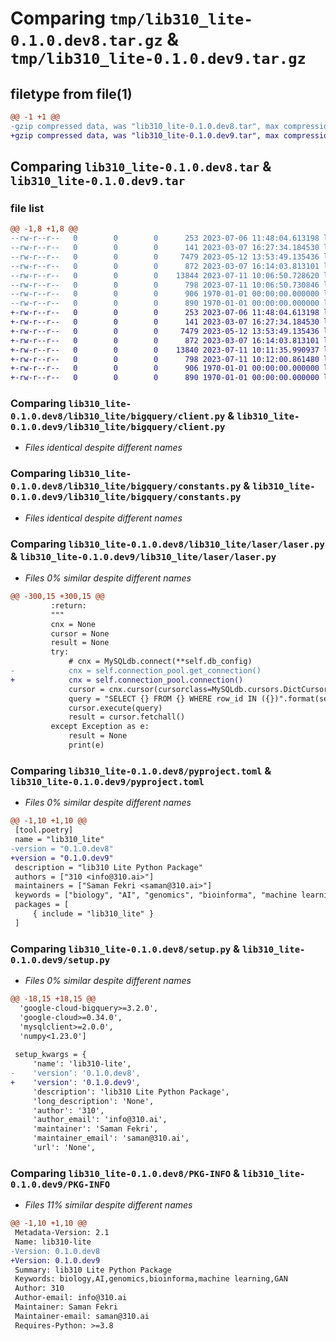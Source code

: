 # Comparing `tmp/lib310_lite-0.1.0.dev8.tar.gz` & `tmp/lib310_lite-0.1.0.dev9.tar.gz`

## filetype from file(1)

```diff
@@ -1 +1 @@
-gzip compressed data, was "lib310_lite-0.1.0.dev8.tar", max compression
+gzip compressed data, was "lib310_lite-0.1.0.dev9.tar", max compression
```

## Comparing `lib310_lite-0.1.0.dev8.tar` & `lib310_lite-0.1.0.dev9.tar`

### file list

```diff
@@ -1,8 +1,8 @@
--rw-r--r--   0        0        0      253 2023-07-06 11:48:04.613198 lib310_lite-0.1.0.dev8/lib310_lite/__init__.py
--rw-r--r--   0        0        0      141 2023-03-07 16:27:34.184530 lib310_lite-0.1.0.dev8/lib310_lite/bigquery/_functions.py
--rw-r--r--   0        0        0     7479 2023-05-12 13:53:49.135436 lib310_lite-0.1.0.dev8/lib310_lite/bigquery/client.py
--rw-r--r--   0        0        0      872 2023-03-07 16:14:03.813101 lib310_lite-0.1.0.dev8/lib310_lite/bigquery/constants.py
--rw-r--r--   0        0        0    13844 2023-07-11 10:06:50.728620 lib310_lite-0.1.0.dev8/lib310_lite/laser/laser.py
--rw-r--r--   0        0        0      798 2023-07-11 10:06:50.730846 lib310_lite-0.1.0.dev8/pyproject.toml
--rw-r--r--   0        0        0      906 1970-01-01 00:00:00.000000 lib310_lite-0.1.0.dev8/setup.py
--rw-r--r--   0        0        0      890 1970-01-01 00:00:00.000000 lib310_lite-0.1.0.dev8/PKG-INFO
+-rw-r--r--   0        0        0      253 2023-07-06 11:48:04.613198 lib310_lite-0.1.0.dev9/lib310_lite/__init__.py
+-rw-r--r--   0        0        0      141 2023-03-07 16:27:34.184530 lib310_lite-0.1.0.dev9/lib310_lite/bigquery/_functions.py
+-rw-r--r--   0        0        0     7479 2023-05-12 13:53:49.135436 lib310_lite-0.1.0.dev9/lib310_lite/bigquery/client.py
+-rw-r--r--   0        0        0      872 2023-03-07 16:14:03.813101 lib310_lite-0.1.0.dev9/lib310_lite/bigquery/constants.py
+-rw-r--r--   0        0        0    13840 2023-07-11 10:11:35.990937 lib310_lite-0.1.0.dev9/lib310_lite/laser/laser.py
+-rw-r--r--   0        0        0      798 2023-07-11 10:12:00.861480 lib310_lite-0.1.0.dev9/pyproject.toml
+-rw-r--r--   0        0        0      906 1970-01-01 00:00:00.000000 lib310_lite-0.1.0.dev9/setup.py
+-rw-r--r--   0        0        0      890 1970-01-01 00:00:00.000000 lib310_lite-0.1.0.dev9/PKG-INFO
```

### Comparing `lib310_lite-0.1.0.dev8/lib310_lite/bigquery/client.py` & `lib310_lite-0.1.0.dev9/lib310_lite/bigquery/client.py`

 * *Files identical despite different names*

### Comparing `lib310_lite-0.1.0.dev8/lib310_lite/bigquery/constants.py` & `lib310_lite-0.1.0.dev9/lib310_lite/bigquery/constants.py`

 * *Files identical despite different names*

### Comparing `lib310_lite-0.1.0.dev8/lib310_lite/laser/laser.py` & `lib310_lite-0.1.0.dev9/lib310_lite/laser/laser.py`

 * *Files 0% similar despite different names*

```diff
@@ -300,15 +300,15 @@
         :return:
         """
         cnx = None
         cursor = None
         result = None
         try:
             # cnx = MySQLdb.connect(**self.db_config)
-            cnx = self.connection_pool.get_connection()
+            cnx = self.connection_pool.connection()
             cursor = cnx.cursor(cursorclass=MySQLdb.cursors.DictCursor)
             query = "SELECT {} FROM {} WHERE row_id IN ({})".format(self.COLUMNS, self.MAIN_TABLE_NAME, ','.join(map(str, index_list)))
             cursor.execute(query)
             result = cursor.fetchall()
         except Exception as e:
             result = None
             print(e)
```

### Comparing `lib310_lite-0.1.0.dev8/pyproject.toml` & `lib310_lite-0.1.0.dev9/pyproject.toml`

 * *Files 0% similar despite different names*

```diff
@@ -1,10 +1,10 @@
 [tool.poetry]
 name = "lib310_lite"
-version = "0.1.0.dev8"
+version = "0.1.0.dev9"
 description = "lib310 Lite Python Package"
 authors = ["310 <info@310.ai>"]
 maintainers = ["Saman Fekri <saman@310.ai>"]
 keywords = ["biology", "AI", "genomics", "bioinforma", "machine learning", "GAN"]
 packages = [
     { include = "lib310_lite" }
 ]
```

### Comparing `lib310_lite-0.1.0.dev8/setup.py` & `lib310_lite-0.1.0.dev9/setup.py`

 * *Files 0% similar despite different names*

```diff
@@ -18,15 +18,15 @@
  'google-cloud-bigquery>=3.2.0',
  'google-cloud>=0.34.0',
  'mysqlclient>=2.0.0',
  'numpy<1.23.0']
 
 setup_kwargs = {
     'name': 'lib310-lite',
-    'version': '0.1.0.dev8',
+    'version': '0.1.0.dev9',
     'description': 'lib310 Lite Python Package',
     'long_description': 'None',
     'author': '310',
     'author_email': 'info@310.ai',
     'maintainer': 'Saman Fekri',
     'maintainer_email': 'saman@310.ai',
     'url': 'None',
```

### Comparing `lib310_lite-0.1.0.dev8/PKG-INFO` & `lib310_lite-0.1.0.dev9/PKG-INFO`

 * *Files 11% similar despite different names*

```diff
@@ -1,10 +1,10 @@
 Metadata-Version: 2.1
 Name: lib310-lite
-Version: 0.1.0.dev8
+Version: 0.1.0.dev9
 Summary: lib310 Lite Python Package
 Keywords: biology,AI,genomics,bioinforma,machine learning,GAN
 Author: 310
 Author-email: info@310.ai
 Maintainer: Saman Fekri
 Maintainer-email: saman@310.ai
 Requires-Python: >=3.8
```

